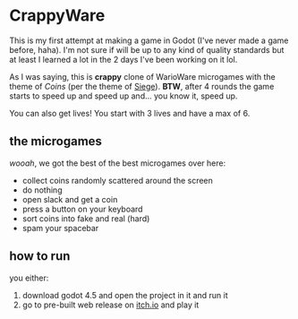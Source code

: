# CrappyWare

This is my first attempt at making a game in Godot (I've never made a game before, haha). I'm not sure if will be up to
any kind of quality standards but at least I learned a lot in the 2 days I've been working on it lol.

As I was saying, this is **crappy** clone of WarioWare microgames with the theme of *Coins* (per the theme of [Siege](https://siege.hackclub.com)). **BTW**, after 4 rounds the game starts to speed up and speed up and... you know it, speed up.

You can also get lives! You start with 3 lives and have a max of 6.

## the microgames

*wooah*, we got the best of the best microgames over here:

- collect coins randomly scattered around the screen
- do nothing
- open slack and get a coin
- press a button on your keyboard
- sort coins into fake and real (hard)
- spam your spacebar

## how to run

you either:

1. download godot 4.5 and open the project in it and run it
2. go to pre-built web release on [itch.io](https://moonbeeper.itch.io/coinware) and play it
